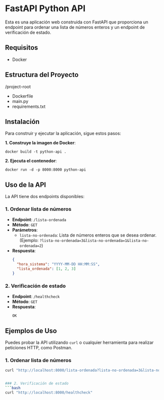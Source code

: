 # FastAPI Python API

Esta es una aplicación web construida con FastAPI que proporciona un endpoint para ordenar una lista de números enteros y un endpoint de verificación de estado.

## Requisitos

- Docker

## Estructura del Proyecto

/project-root
- Dockerfile
- main.py
- requirements.txt


## Instalación

Para construir y ejecutar la aplicación, sigue estos pasos:

**1. Construye la imagen de Docker**:

```
docker build -t python-api .
```

**2. Ejecuta el contenedor**:

```
docker run -d -p 8000:8000 python-api
```

## Uso de la API

La API tiene dos endpoints disponibles:

### 1. Ordenar lista de números
- **Endpoint**: `/lista-ordenada`
- **Método**: `GET`
- **Parámetros**:
  - `lista-no-ordenada`: Lista de números enteros que se desea ordenar.  
    (Ejemplo: `?lista-no-ordenada=3&lista-no-ordenada=1&lista-no-ordenada=2`)
- **Respuesta**:
  ```json
  {
    "hora_sistema": "YYYY-MM-DD HH:MM:SS",
    "lista_ordenada": [1, 2, 3]
  }

### 2. Verificación de estado
- **Endpoint**: `/healthcheck`
- **Método**: `GET`
- **Respuesta**:
  ```text
  OK

## Ejemplos de Uso

Puedes probar la API utilizando `curl` o cualquier herramienta para realizar peticiones HTTP, como Postman.


### 1. Ordenar lista de números

```bash
curl "http://localhost:8000/lista-ordenada?lista-no-ordenada=3&lista-no-ordenada=1&lista-no-ordenada=2"


### 2. Verificación de estado
```bash
curl "http://localhost:8000/healthcheck"
